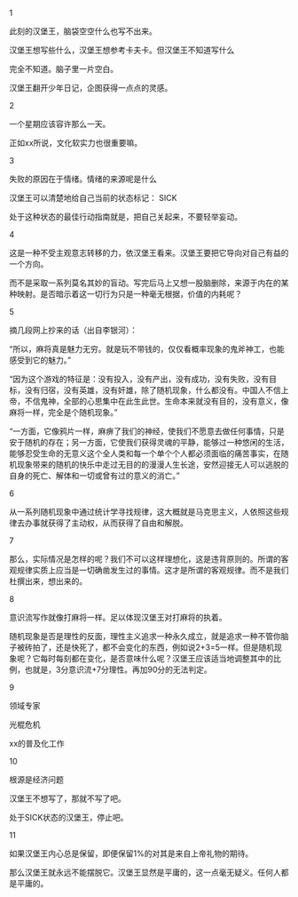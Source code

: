 1

此刻的汉堡王，脑袋空空什么也写不出来。

汉堡王想写些什么，汉堡王想参考卡夫卡。但汉堡王不知道写什么

完全不知道。脑子里一片空白。

汉堡王翻开少年日记，企图获得一点点的灵感。



2

一个星期应该容许那么一天。

正如xx所说，文化软实力也很重要嘛。



3

失败的原因在于情绪。情绪的来源呢是什么

汉堡王可以清楚地给自己当前的状态标记： SICK

处于这种状态的最佳行动指南就是，把自己关起来，不要轻举妄动。



4

这是一种不受主观意志转移的力，依汉堡王看来。汉堡王要把它导向对自己有益的一个方向。

而不是采取一系列莫名其妙的盲动。写完后马上又想一股脑删除，来源于内在的某种映射。是否暗示着这一切行为只是一种毫无根据，价值的内耗呢？



5

摘几段网上抄来的话（出自李银河）：

“所以，麻将真是魅力无穷。就是玩不带钱的，仅仅看概率现象的鬼斧神工，也能感受到它的魅力。”

“因为这个游戏的特征是：没有投入，没有产出，没有成功，没有失败，没有目标，没有归宿，没有英雄，没有奸雄，除了随机现象，什么都没有。中国人不信上帝，不信鬼神，全部的心思集中在此生此世。生命本来就没有目的，没有意义，像麻将一样，完全是个随机现象。”

“一方面，它像鸦片一样，麻痹了我们的神经，使我们不愿意去做任何事情，只是安于随机的存在；另一方面，它使我们获得灵魂的平静，能够过一种悠闲的生活，能够忍受生命的无意义这个全人类和每一个单个个人都必须面临的痛苦事实，在随机现象带来的随机的快乐中走过无目的的漫漫人生长途，安然迎接无人可以逃脱的自身的死亡、解体和一切或曾有过的意义的消亡。”



6

从一系列随机现象中通过统计学寻找规律，这大概就是马克思主义，人依照这些规律去办事就获得了主动权，从而获得了自由和解脱。



7

那么，实际情况是怎样的呢？我们不可以这样理想化，这是违背原则的。所谓的客观规律实质上应当是一切确凿发生过的事情。这才是所谓的客观规律。而不是我们杜撰出来，想出来的。



8

意识流写作就像打麻将一样。足以体现汉堡王对打麻将的执着。

随机现象是否是理性的反面，理性主义追求一种永久成立，就是追求一种不管你脑子被砖拍了，还是快死了，都不会变化的东西，例如说2+3=5一样。但是随机现象呢？它每时每刻都在变化，是否意味什么呢？汉堡王应该适当地调整其中的比例，也就是，3分意识流+7分理性。再加90分的无法判定。



9

领域专家

光棍危机

xx的普及化工作



10

根源是经济问题

汉堡王不想写了，那就不写了吧。

处于SICK状态的汉堡王，停止吧。



11

如果汉堡王内心总是保留，即便保留1%的对其是来自上帝礼物的期待。

那么汉堡王就永远不能摆脱它。汉堡王显然是平庸的，这一点毫无疑义。任何人都是平庸的。